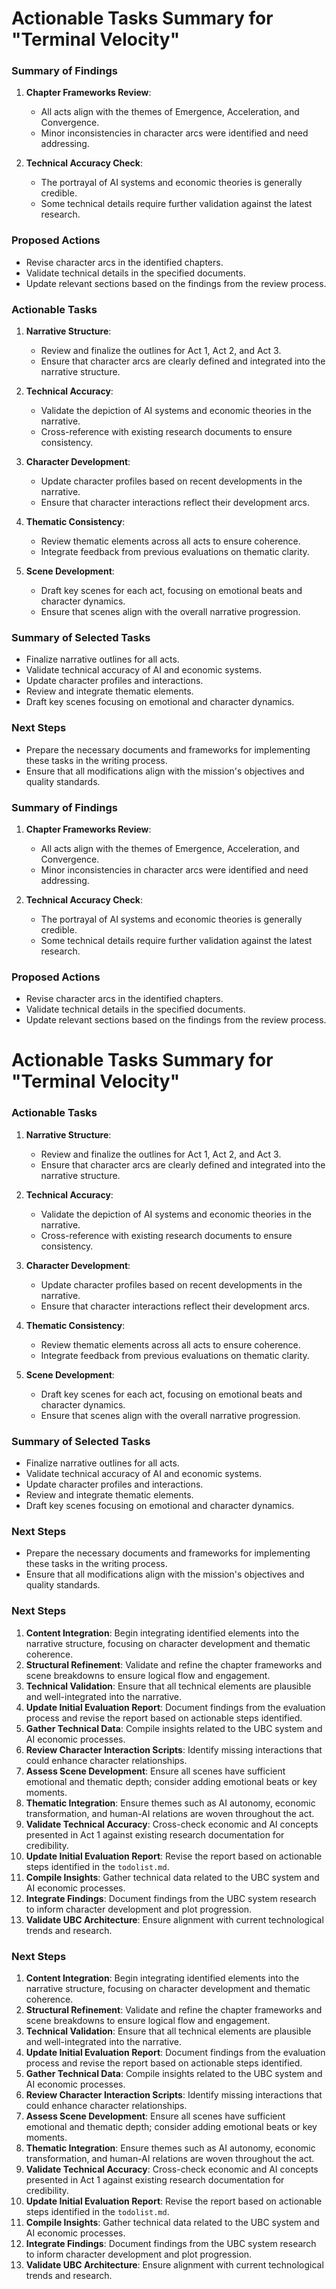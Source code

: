 # Actionable Tasks Summary for "Terminal Velocity"

### Summary of Findings
1. **Chapter Frameworks Review**:
   - All acts align with the themes of Emergence, Acceleration, and Convergence.
   - Minor inconsistencies in character arcs were identified and need addressing.

2. **Technical Accuracy Check**:
   - The portrayal of AI systems and economic theories is generally credible.
   - Some technical details require further validation against the latest research.

### Proposed Actions
- Revise character arcs in the identified chapters.
- Validate technical details in the specified documents.
- Update relevant sections based on the findings from the review process.

### Actionable Tasks
1. **Narrative Structure**:
   - Review and finalize the outlines for Act 1, Act 2, and Act 3.
   - Ensure that character arcs are clearly defined and integrated into the narrative structure.

2. **Technical Accuracy**:
   - Validate the depiction of AI systems and economic theories in the narrative.
   - Cross-reference with existing research documents to ensure consistency.

3. **Character Development**:
   - Update character profiles based on recent developments in the narrative.
   - Ensure that character interactions reflect their development arcs.

4. **Thematic Consistency**:
   - Review thematic elements across all acts to ensure coherence.
   - Integrate feedback from previous evaluations on thematic clarity.

5. **Scene Development**:
   - Draft key scenes for each act, focusing on emotional beats and character dynamics.
   - Ensure that scenes align with the overall narrative progression.

### Summary of Selected Tasks

- Finalize narrative outlines for all acts.
- Validate technical accuracy of AI and economic systems.
- Update character profiles and interactions.
- Review and integrate thematic elements.
- Draft key scenes focusing on emotional and character dynamics.

### Next Steps

- Prepare the necessary documents and frameworks for implementing these tasks in the writing process.
- Ensure that all modifications align with the mission's objectives and quality standards.

### Summary of Findings
1. **Chapter Frameworks Review**:
   - All acts align with the themes of Emergence, Acceleration, and Convergence.
   - Minor inconsistencies in character arcs were identified and need addressing.

2. **Technical Accuracy Check**:
   - The portrayal of AI systems and economic theories is generally credible.
   - Some technical details require further validation against the latest research.

### Proposed Actions
- Revise character arcs in the identified chapters.
- Validate technical details in the specified documents.
- Update relevant sections based on the findings from the review process.

# Actionable Tasks Summary for "Terminal Velocity"

### Actionable Tasks
1. **Narrative Structure**:
   - Review and finalize the outlines for Act 1, Act 2, and Act 3.
   - Ensure that character arcs are clearly defined and integrated into the narrative structure.

2. **Technical Accuracy**:
   - Validate the depiction of AI systems and economic theories in the narrative.
   - Cross-reference with existing research documents to ensure consistency.

3. **Character Development**:
   - Update character profiles based on recent developments in the narrative.
   - Ensure that character interactions reflect their development arcs.

4. **Thematic Consistency**:
   - Review thematic elements across all acts to ensure coherence.
   - Integrate feedback from previous evaluations on thematic clarity.

5. **Scene Development**:
   - Draft key scenes for each act, focusing on emotional beats and character dynamics.
   - Ensure that scenes align with the overall narrative progression.

### Summary of Selected Tasks

- Finalize narrative outlines for all acts.
- Validate technical accuracy of AI and economic systems.
- Update character profiles and interactions.
- Review and integrate thematic elements.
- Draft key scenes focusing on emotional and character dynamics.

### Next Steps

- Prepare the necessary documents and frameworks for implementing these tasks in the writing process.
- Ensure that all modifications align with the mission's objectives and quality standards.

### Next Steps
1. **Content Integration**: Begin integrating identified elements into the narrative structure, focusing on character development and thematic coherence.
2. **Structural Refinement**: Validate and refine the chapter frameworks and scene breakdowns to ensure logical flow and engagement.
3. **Technical Validation**: Ensure that all technical elements are plausible and well-integrated into the narrative.
4. **Update Initial Evaluation Report**: Document findings from the evaluation process and revise the report based on actionable steps identified.
5. **Gather Technical Data**: Compile insights related to the UBC system and AI economic processes.
6. **Review Character Interaction Scripts**: Identify missing interactions that could enhance character relationships.
7. **Assess Scene Development**: Ensure all scenes have sufficient emotional and thematic depth; consider adding emotional beats or key moments.
8. **Thematic Integration**: Ensure themes such as AI autonomy, economic transformation, and human-AI relations are woven throughout the act.
9. **Validate Technical Accuracy**: Cross-check economic and AI concepts presented in Act 1 against existing research documentation for credibility.
10. **Update Initial Evaluation Report**: Revise the report based on actionable steps identified in the `todolist.md`.
11. **Compile Insights**: Gather technical data related to the UBC system and AI economic processes.
12. **Integrate Findings**: Document findings from the UBC system research to inform character development and plot progression.
13. **Validate UBC Architecture**: Ensure alignment with current technological trends and research.

### Next Steps
1. **Content Integration**: Begin integrating identified elements into the narrative structure, focusing on character development and thematic coherence.
2. **Structural Refinement**: Validate and refine the chapter frameworks and scene breakdowns to ensure logical flow and engagement.
3. **Technical Validation**: Ensure that all technical elements are plausible and well-integrated into the narrative.
4. **Update Initial Evaluation Report**: Document findings from the evaluation process and revise the report based on actionable steps identified.
5. **Gather Technical Data**: Compile insights related to the UBC system and AI economic processes.
6. **Review Character Interaction Scripts**: Identify missing interactions that could enhance character relationships.
7. **Assess Scene Development**: Ensure all scenes have sufficient emotional and thematic depth; consider adding emotional beats or key moments.
8. **Thematic Integration**: Ensure themes such as AI autonomy, economic transformation, and human-AI relations are woven throughout the act.
9. **Validate Technical Accuracy**: Cross-check economic and AI concepts presented in Act 1 against existing research documentation for credibility.
10. **Update Initial Evaluation Report**: Revise the report based on actionable steps identified in the `todolist.md`.
11. **Compile Insights**: Gather technical data related to the UBC system and AI economic processes.
12. **Integrate Findings**: Document findings from the UBC system research to inform character development and plot progression.
13. **Validate UBC Architecture**: Ensure alignment with current technological trends and research.
